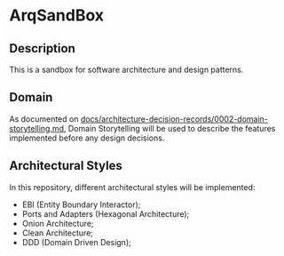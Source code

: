 # ArqSandBox

## Description 
This is a sandbox for software architecture and design patterns.

## Domain
As documented on [docs/architecture-decision-records/0002-domain-storytelling.md](docs/architecture-decision-records/0002-domain-storytelling.md), Domain Storytelling will be used to describe the features implemented before any design decisions.

## Architectural Styles
In this repository, different architectural styles will be implemented:
 - EBI (Entity Boundary Interactor);
 - Ports and Adapters (Hexagonal Architecture);
 - Onion Architecture;
 - Clean Architecture;
 - DDD (Domain Driven Design);


